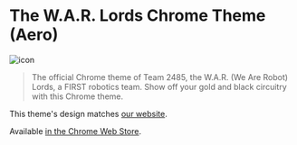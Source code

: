 # The W.A.R. Lords Chrome Theme (Aero)

![icon](https://github.com/team2485/warlords-chrome-extensions/raw/master/promo/icon-store.png)

> The official Chrome theme of Team 2485, the W.A.R. (We Are Robot) Lords, a FIRST robotics team.
> Show off your gold and black circuitry with this Chrome theme.

This theme's design matches [our website][website].

Available [in the Chrome Web Store][app].


[website]: http://robotics.francisparker.org/?utm_source=github
[app]: https://chrome.google.com/webstore/detail/the-war-lords-theme-aero/bgbmdjbgdieadilccokfgfffjaijigel

